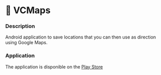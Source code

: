 # :pushpin: VCMaps
### Description
Android application to save locations that you can then use as direction using Google Maps.

### Application 
The application is disponible on the <a href="https://play.google.com/store/apps/details?id=fr.qfondev.vcmaps">Play Store</a>
